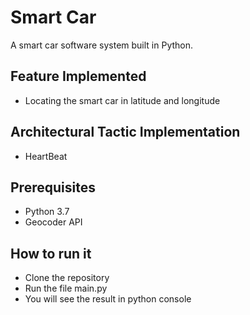 # Smart Car

A smart car software system built in Python.

## Feature Implemented
- Locating the smart car in latitude and longitude

## Architectural Tactic Implementation
- HeartBeat

## Prerequisites
- Python 3.7
- Geocoder API

## How to run it
- Clone the repository
- Run the file main.py
- You will see the result in python console



